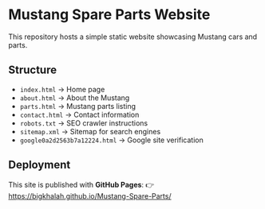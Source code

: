 # Mustang Spare Parts Website

This repository hosts a simple static website showcasing Mustang cars and parts.  

## Structure
- `index.html` → Home page
- `about.html` → About the Mustang
- `parts.html` → Mustang parts listing
- `contact.html` → Contact information
- `robots.txt` → SEO crawler instructions
- `sitemap.xml` → Sitemap for search engines
- `google0a2d2563b7a12224.html` → Google site verification

## Deployment
This site is published with **GitHub Pages**:
👉 https://bigkhalah.github.io/Mustang-Spare-Parts/
